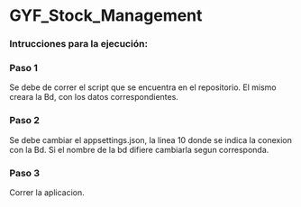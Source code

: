 # GYF_Stock_Management

### Intrucciones para la ejecución:

### Paso 1
Se debe de correr el script que se encuentra en el repositorio. El mismo creara la Bd, con los datos correspondientes.

### Paso 2
Se debe cambiar el appsettings.json, la linea 10 donde se indica la conexion con la Bd. Si el nombre de la bd difiere cambiarla segun corresponda.

### Paso 3
Correr la aplicacion.
